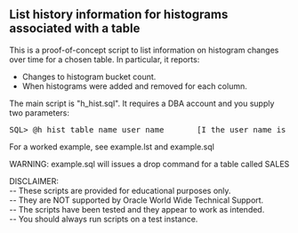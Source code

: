 <h2>List history information for histograms associated with a table</h2>

This is a proof-of-concept script to list information on histogram changes over time for a chosen table. In particular, it reports: 

-  Changes to histogram bucket count.
-  When histograms were added and removed for each column.

The main script is "h_hist.sql". It requires a DBA account and you supply two parameters:

<pre>
SQL> @h_hist table_name user_name       [I the user_name is 'USER', the current username will be assumed]
</pre>

For a worked example, see example.lst and example.sql

WARNING: example.sql will issues a drop command for a table called SALES

DISCLAIMER:
   <br/>-- These scripts are provided for educational purposes only.
   <br/>-- They are NOT supported by Oracle World Wide Technical Support.
   <br/>-- The scripts have been tested and they appear to work as intended.
   <br/>-- You should always run scripts on a test instance.

